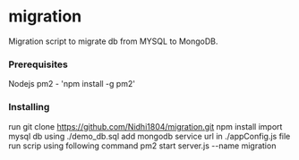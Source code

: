 # migration
Migration script to migrate db from MYSQL to MongoDB.
### Prerequisites
Nodejs 
pm2 - 'npm install -g pm2'
### Installing

run git clone https://github.com/Nidhi1804/migration.git
npm install 
import mysql db using ./demo_db.sql
add mongodb service url in ./appConfig.js file
run scrip using following command
pm2 start server.js --name migration


